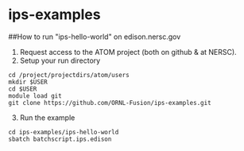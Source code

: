 # ips-examples

##How to run "ips-hello-world" on edison.nersc.gov

1. Request access to the ATOM project (both on github & at NERSC).
2. Setup your run directory
  
  ```
  cd /project/projectdirs/atom/users
  mkdir $USER
  cd $USER
  module load git
  git clone https://github.com/ORNL-Fusion/ips-examples.git
  ```
  
3. Run the example
  
  ```
  cd ips-examples/ips-hello-world
  sbatch batchscript.ips.edison
  ```
